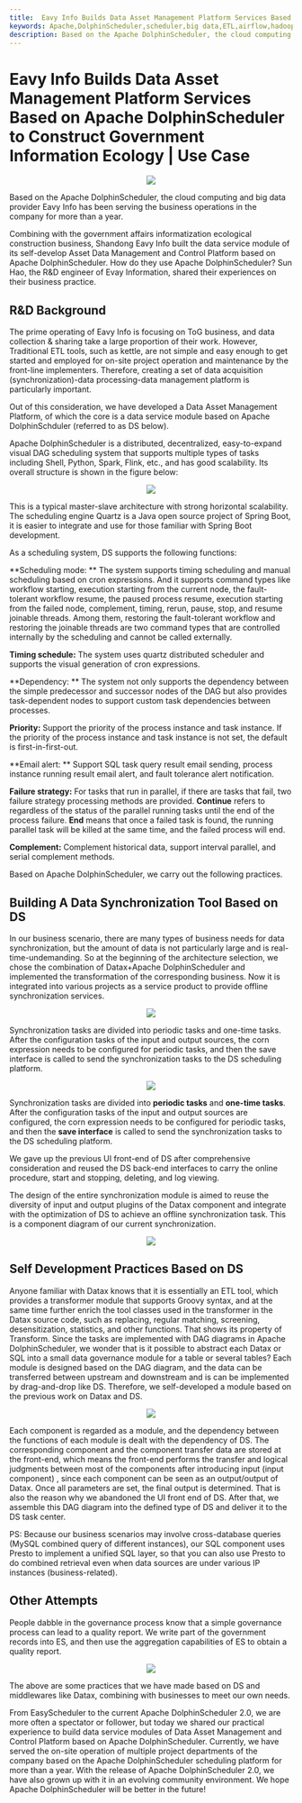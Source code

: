 ```yaml
---
title:  Eavy Info Builds Data Asset Management Platform Services Based on Apache DolphinScheduler to Construct Government Information Ecology
keywords: Apache,DolphinScheduler,scheduler,big data,ETL,airflow,hadoop，orchestration, dataops,2.0.1
description: Based on the Apache DolphinScheduler, the cloud computing and big data provider Eavy Info
---
```

# Eavy Info Builds Data Asset Management Platform Services Based on Apache DolphinScheduler to Construct Government Information Ecology | Use Case

<div align=center>
<img src="https://imgpp.com/images/2021/12/29/1640759432737.md.png"/>
</div>

Based on the Apache DolphinScheduler, the cloud computing and big data provider Eavy Info has been serving the business operations in the company for more than a year.

Combining with the government affairs informatization ecological construction business, Shandong Eavy Info built the data service module of its self-develop Asset Data Management and Control Platform based on Apache DolphinScheduler. How do they use Apache DolphinScheduler? Sun Hao, the R&D engineer of Evay Information, shared their experiences on their business practice.

## R&D Background

The prime operating of Eavy Info is focusing on ToG business, and data collection & sharing take a large proportion of their work. However, Traditional ETL tools, such as kettle, are not simple and easy enough to get started and employed for on-site project operation and maintenance by the front-line implementers. Therefore, creating a set of data acquisition (synchronization)-data processing-data management platform is particularly important.

Out of this consideration, we have developed a Data Asset Management Platform, of which the core is a data service module based on Apache DolphinSchduler (referred to as DS below).

Apache DolphinScheduler is a distributed, decentralized, easy-to-expand visual DAG scheduling system that supports multiple types of tasks including Shell, Python, Spark, Flink, etc., and has good scalability. Its overall structure is shown in the figure below:

<div align=center>
<img src="https://imgpp.com/images/2021/12/28/1.md.png"/>
</div>

This is a typical master-slave architecture with strong horizontal scalability. The scheduling engine Quartz is a Java open source project of Spring Boot, it is easier to integrate and use for those familiar with Spring Boot development.

As a scheduling system, DS supports the following functions:

**Scheduling mode: ** The system supports timing scheduling and manual scheduling based on cron expressions. And it supports command types like workflow starting, execution starting from the current node, the fault-tolerant workflow resume, the paused process resume, execution starting from the failed node, complement, timing, rerun, pause, stop, and resume joinable threads. Among them, restoring the fault-tolerant workflow and restoring the joinable threads are two command types that are controlled internally by the scheduling and cannot be called externally.

**Timing schedule:** The system uses quartz distributed scheduler and supports the visual generation of cron expressions.

**Dependency: ** The system not only supports the dependency between the simple predecessor and successor nodes of the DAG but also provides task-dependent nodes to support custom task dependencies between processes.

**Priority:** Support the priority of the process instance and task instance. If the priority of the process instance and task instance is not set, the default is first-in-first-out.

**Email alert: ** Support SQL task query result email sending, process instance running result email alert, and fault tolerance alert notification.

**Failure strategy:** For tasks that run in parallel, if there are tasks that fail, two failure strategy processing methods are provided. **Continue** refers to regardless of the status of the parallel running tasks until the end of the process failure. **End** means that once a failed task is found, the running parallel task will be killed at the same time, and the failed process will end.

**Complement:** Complement historical data, support interval parallel, and serial complement methods.

Based on Apache DolphinScheduler, we carry out the following practices.

## Building A Data Synchronization Tool Based on DS

In our business scenario, there are many types of business needs for data synchronization, but the amount of data is not particularly large and is real-time-undemanding. So at the beginning of the architecture selection, we chose the combination of Datax+Apache DolphinScheduler and implemented the transformation of the corresponding business. Now it is integrated into various projects as a service product to provide offline synchronization services.

<div align=center>
<img src="https://imgpp.com/images/2021/12/29/1-1.md.png"/>
</div>

Synchronization tasks are divided into periodic tasks and one-time tasks. After the configuration tasks of the input and output sources, the corn expression needs to be configured for periodic tasks, and then the save interface is called to send the synchronization tasks to the DS scheduling platform.

<div align=center>
<img src="https://imgpp.com/images/2021/12/29/2-1.md.png"/>
</div>

Synchronization tasks are divided into **periodic tasks** and **one-time tasks**. After the configuration tasks of the input and output sources are configured, the corn expression needs to be configured for periodic tasks, and then the **save interface** is called to send the synchronization tasks to the DS scheduling platform.

We gave up the previous UI front-end of DS after comprehensive consideration and reused the DS back-end interfaces to carry the online procedure, start and stopping, deleting, and log viewing.

The design of the entire synchronization module is aimed to reuse the diversity of input and output plugins of the Datax component and integrate with the optimization of DS to achieve an offline synchronization task. This is a component diagram of our current synchronization. 


<div align=center>

<img src="https://imgpp.com/images/2021/12/30/ffd0c839647bcce4c208ee0cf5b7622b.md.png"/>
</div>

## Self Development Practices Based on DS

Anyone familiar with Datax knows that it is essentially an ETL tool, which provides a transformer module that supports Groovy syntax, and at the same time further enrich the tool classes used in the transformer in the Datax source code, such as replacing, regular matching, screening, desensitization, statistics, and other functions. That shows its property of Transform. Since the tasks are implemented with DAG diagrams in Apache DolphinScheduler, we wonder that is it possible to abstract each Datax or SQL into a small data governance module for a table or several tables? Each module is designed based on the DAG diagram, and the data can be transferred between upstream and downstream and is can be implemented by drag-and-drop like DS. Therefore, we self-developed a module based on the previous work on Datax and DS.

<div align=center>
<img src="https://imgpp.com/images/2021/12/30/ffd0c839647bcce4c208ee0cf5b7622b.md.png"/>
</div>

Each component is regarded as a module, and the dependency between the functions of each module is dealt with the dependency of DS. The corresponding component and the component transfer data are stored at the front-end, which means the front-end performs the transfer and logical judgments between most of the components after introducing input (input component) , since each component can be seen as an output/output of Datax. Once all parameters are set, the final output is determined. That is also the reason why we abandoned the UI front end of DS. After that, we assemble this DAG diagram into the defined type of DS and deliver it to the DS task center.

PS: Because our business scenarios may involve cross-database queries (MySQL combined query of different instances), our SQL component uses Presto to implement a unified SQL layer, so that you can also use Presto to do combined retrieval even when data sources are under various IP instances (business-related).

## Other Attempts

People dabble in the governance process know that a simple governance process can lead to a quality report. We write part of the government records into ES, and then use the aggregation capabilities of ES to obtain a quality report.

<div align=center>
<img src="https://imgpp.com/images/2021/12/29/4da40632c21dbea51d2951d98ee18f1b.md.png"/>
</div>

The above are some practices that we have made based on DS and middlewares like Datax, combining with businesses to meet our own needs.

From EasyScheduler to the current Apache DolphinScheduler 2.0, we are more often a spectator or follower, but today we shared our practical experience to build data service modules of Data Asset Management and Control Platform based on Apache DolphinScheduler. Currently, we have served the on-site operation of multiple project departments of the company based on the Apache DolphinScheduler scheduling platform for more than a year. With the release of Apache DolphinScheduler 2.0, we have also grown up with it in an evolving community environment. We hope Apache DolphinScheduler will be better in the future! 